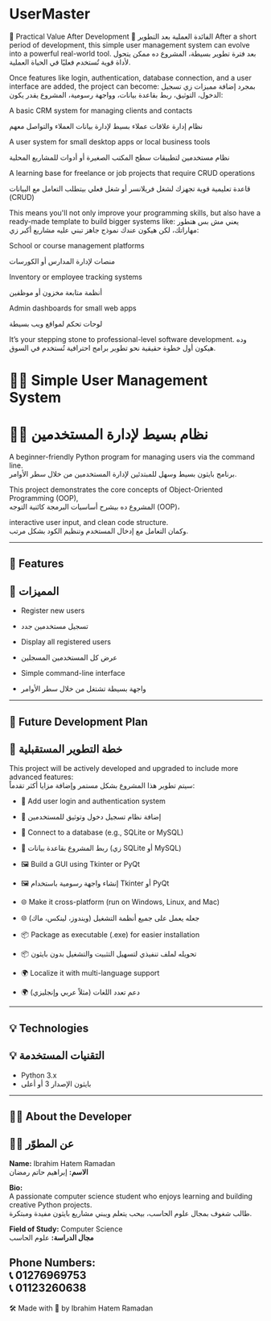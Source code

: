 # UserMaster
🎯 Practical Value After Development
🎯 الفائدة العملية بعد التطوير
After a short period of development, this simple user management system can evolve into a powerful real-world tool.
بعد فترة تطوير بسيطة، المشروع ده ممكن يتحول لأداة قوية تُستخدم فعليًا في الحياة العملية.

Once features like login, authentication, database connection, and a user interface are added, the project can become:
بمجرد إضافة مميزات زي تسجيل الدخول، التوثيق، ربط بقاعدة بيانات، وواجهة رسومية، المشروع يقدر يكون:

A basic CRM system for managing clients and contacts

نظام إدارة علاقات عملاء بسيط لإدارة بيانات العملاء والتواصل معهم

A user system for small desktop apps or local business tools

نظام مستخدمين لتطبيقات سطح المكتب الصغيرة أو أدوات للمشاريع المحلية

A learning base for freelance or job projects that require CRUD operations

قاعدة تعليمية قوية تجهزك لشغل فريلانسر أو شغل فعلي بيتطلب التعامل مع البيانات (CRUD)

This means you'll not only improve your programming skills, but also have a ready-made template to build bigger systems like:
يعني مش بس هتطور مهاراتك، لكن هيكون عندك نموذج جاهز تبني عليه مشاريع أكبر زي:

School or course management platforms

منصات لإدارة المدارس أو الكورسات

Inventory or employee tracking systems

أنظمة متابعة مخزون أو موظفين

Admin dashboards for small web apps

لوحات تحكم لمواقع ويب بسيطة

It’s your stepping stone to professional-level software development.
وده هيكون أول خطوة حقيقية نحو تطوير برامج احترافية تُستخدم في السوق.


# 🧑‍💻 Simple User Management System  
# 🧑‍💻 نظام بسيط لإدارة المستخدمين

A beginner-friendly Python program for managing users via the command line.  
برنامج بايثون بسيط وسهل للمبتدئين لإدارة المستخدمين من خلال سطر الأوامر.

This project demonstrates the core concepts of Object-Oriented Programming (OOP),  
المشروع ده بيشرح أساسيات البرمجة كائنية التوجه (OOP)،

interactive user input, and clean code structure.  
وكمان التعامل مع إدخال المستخدم وتنظيم الكود بشكل مرتب.

---

## 🔹 Features  
## 🔹 المميزات

- Register new users  
- تسجيل مستخدمين جدد

- Display all registered users  
- عرض كل المستخدمين المسجلين

- Simple command-line interface  
- واجهة بسيطة تشتغل من خلال سطر الأوامر

---

## 🚀 Future Development Plan  
## 🚀 خطة التطوير المستقبلية

This project will be actively developed and upgraded to include more advanced features:  
سيتم تطوير هذا المشروع بشكل مستمر وإضافة مزايا أكثر تقدماً:

- 🔐 Add user login and authentication system  
- 🔐 إضافة نظام تسجيل دخول وتوثيق للمستخدمين

- 💾 Connect to a database (e.g., SQLite or MySQL)  
- 💾 ربط المشروع بقاعدة بيانات (زي SQLite أو MySQL)

- 🖼 Build a GUI using Tkinter or PyQt  
- 🖼 إنشاء واجهة رسومية باستخدام Tkinter أو PyQt

- 🌐 Make it cross-platform (run on Windows, Linux, and Mac)  
- 🌐 جعله يعمل على جميع أنظمة التشغيل (ويندوز، لينكس، ماك)

- 📦 Package as executable (.exe) for easier installation  
- 📦 تحويله لملف تنفيذي لتسهيل التثبيت والتشغيل بدون بايثون

- 🌍 Localize it with multi-language support  
- 🌍 دعم تعدد اللغات (مثلاً عربي وإنجليزي)

---

## 💡 Technologies  
## 💡 التقنيات المستخدمة

- Python 3.x  
- بايثون الإصدار 3 أو أعلى

---

## 👨‍💻 About the Developer  
## 👨‍💻 عن المطوّر

**Name:** Ibrahim Hatem Ramadan  
**الاسم:** إبراهيم حاتم رمضان

**Bio:**  
A passionate computer science student who enjoys learning and building creative Python projects.  
طالب شغوف بمجال علوم الحاسب، بيحب يتعلم ويبني مشاريع بايثون مفيدة ومبتكرة.

**Field of Study:** Computer Science  
**مجال الدراسة:** علوم الحاسب

**Phone Numbers:**  
📞 01276969753  
📞 01123260638
---

🛠️ Made with 💙 by Ibrahim Hatem Ramadan  


